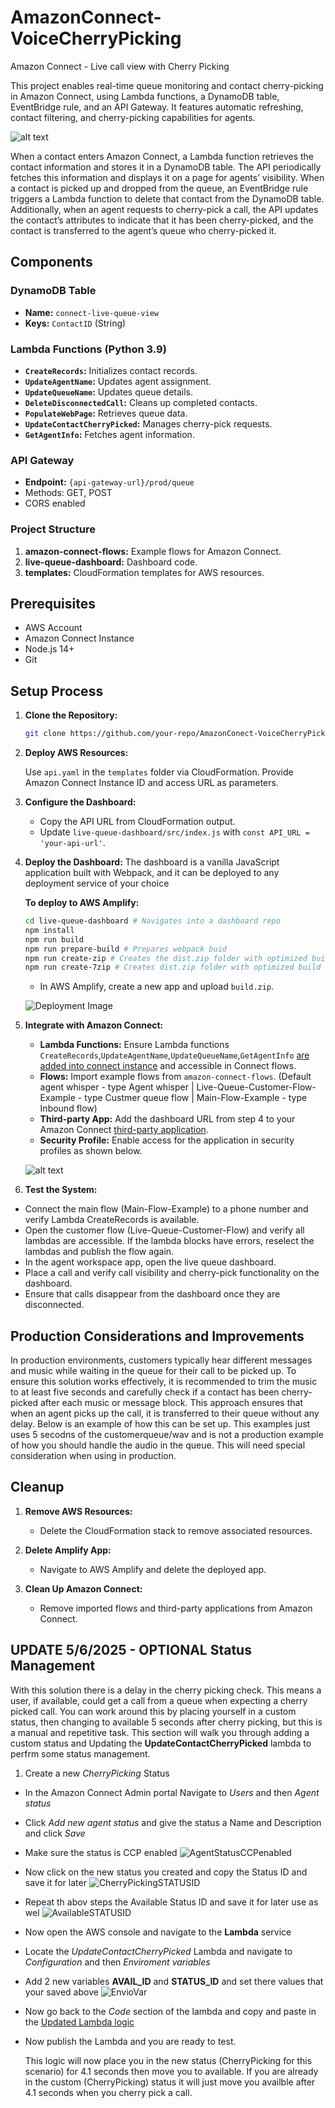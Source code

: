 # AmazonConnect-VoiceCherryPicking
Amazon Connect - Live call view with Cherry Picking

This project enables real-time queue monitoring and contact cherry-picking in Amazon Connect, using Lambda functions, a DynamoDB table, EventBridge rule, and an API Gateway. It features automatic refreshing, contact filtering, and cherry-picking capabilities for agents. 

![alt text](image-3.png)

When a contact enters Amazon Connect, a Lambda function retrieves the contact information and stores it in a DynamoDB table. The API periodically fetches this information and displays it on a page for agents’ visibility. When a contact is picked up and dropped from the queue, an EventBridge rule triggers a Lambda function to delete that contact from the DynamoDB table. Additionally, when an agent requests to cherry-pick a call, the API updates the contact’s attributes to indicate that it has been cherry-picked, and the contact is transferred to the agent’s queue who cherry-picked it.

 
## Components

### DynamoDB Table

- **Name:** `connect-live-queue-view`
- **Keys:** `ContactID` (String)

### Lambda Functions (Python 3.9)

- **`CreateRecords`:** Initializes contact records.
- **`UpdateAgentName`:** Updates agent assignment.
- **`UpdateQueueName`:** Updates queue details.
- **`DeleteDisconnectedCall`:** Cleans up completed contacts.
- **`PopulateWebPage`:** Retrieves queue data.
- **`UpdateContactCherryPicked`:** Manages cherry-pick requests.
- **`GetAgentInfo`:** Fetches agent information.

### API Gateway

- **Endpoint:** `{api-gateway-url}/prod/queue`
- Methods: GET, POST
- CORS enabled

### Project Structure

1. **amazon-connect-flows:** Example flows for Amazon Connect.
2. **live-queue-dashboard:** Dashboard code.
3. **templates:** CloudFormation templates for AWS resources.

## Prerequisites

- AWS Account
- Amazon Connect Instance
- Node.js 14+
- Git

## Setup Process

1. **Clone the Repository:**

   ```bash
   git clone https://github.com/your-repo/AmazonConect-VoiceCherryPicking.git
   ```

2. **Deploy AWS Resources:**

   Use `api.yaml` in the `templates` folder via CloudFormation. Provide Amazon Connect Instance ID and access URL as parameters.

3. **Configure the Dashboard:**

   - Copy the API URL from CloudFormation output.
   - Update `live-queue-dashboard/src/index.js` with `const API_URL = 'your-api-url'`.

4. **Deploy the Dashboard:**
   The dashboard is a vanilla JavaScript application built with Webpack, and it can be deployed to any deployment service of your choice

   **To deploy to AWS Amplify:**

   ```bash
   cd live-queue-dashboard # Navigates into a dashboard repo
   npm install
   npm run build
   npm run prepare-build # Prepares webpack buid
   npm run create-zip # Creates the dist.zip folder with optimized build code - Command for MAC / Linux
   npm run create-7zip # Creates dist.zip folder with optimized build code - Command for windows users. (Must have 7 zip installed and added as a PATH variable, video tutorial: https://www.youtube.com/watch?v=qdfjWpeJDnw )
   ```

   - In AWS Amplify, create a new app and upload `build.zip`.

   ![Deployment Image](image.png)

5. **Integrate with Amazon Connect:**

   - **Lambda Functions:** Ensure Lambda functions `CreateRecords`,`UpdateAgentName`,`UpdateQueueName`,`GetAgentInfo` [are added into connect instance](https://docs.aws.amazon.com/connect/latest/adminguide/connect-lambda-functions.html) and accessible in Connect flows.
   - **Flows:** Import example flows from `amazon-connect-flows`. (Default agent whisper - type Agent whisper | Live-Queue-Customer-Flow-Example - type Custmer queue flow | Main-Flow-Example - type Inbound flow)
   - **Third-party App:** Add the dashboard URL from step 4 to your Amazon Connect [third-party application](https://docs.aws.amazon.com/connect/latest/adminguide/onboard-3p-apps.html).
   - **Security Profile:** Enable access for the application in security profiles as shown below.

   ![alt text](image-2.png)

6. **Test the System:**

- Connect the main flow (Main-Flow-Example) to a phone number and verify Lambda CreateRecords is available.
- Open the customer flow (Live-Queue-Customer-Flow) and verify all lambdas are accessible. If the lambda blocks have errors, reselect the lambdas and publish the flow again.
- In the agent workspace app, open the live queue dashboard.
- Place a call and verify call visibility and cherry-pick functionality on the dashboard.
- Ensure that calls disappear from the dashboard once they are disconnected.

## Production Considerations and Improvements

In production environments, customers typically hear different messages and music while waiting in the queue for their call to be picked up. To ensure this solution works effectively, it is recommended to trim the music to at least five seconds and carefully check if a contact has been cherry-picked after each music or message block. This approach ensures that when an agent picks up the call, it is transferred to their queue without any delay. Below is an example of how this can be set up. This examples just uses 5 secodns of the customerqueue/wav and is not a production example of how you should handle the audio in the queue. This will need special consideration when using in production.




## Cleanup

1. **Remove AWS Resources:**

   - Delete the CloudFormation stack to remove associated resources.
 
2. **Delete Amplify App:**

   - Navigate to AWS Amplify and delete the deployed app.

3. **Clean Up Amazon Connect:**

   - Remove imported flows and third-party applications from Amazon Connect.


## UPDATE 5/6/2025  - OPTIONAL Status Management

With this solution there is a delay in the cherry picking check. This means a user, if available, could get a call from a queue when expecting a cherry picked call.
You can work around this by placing yourself in a custom status, then changing to available 5 seconds after cherry picking, but this is a manual and repetitive task.
This section will walk you through adding a custom status and Updating the **UpdateContactCherryPicked** lambda to perfrm some status management.

1. Create a new *CherryPicking* Status
- In the Amazon Connect Admin portal Navigate to *Users* and then *Agent status*
- Click *Add new agent status* and give the status a Name and Description and click *Save*
- Make sure the status is CCP enabled  ![AgentStatusCCPenabled](Optional%20Status%20Handling/AgentStatusList.PNG)
- Now click on the new status you created and copy the Status ID and save it for later   ![CherryPickingSTATUSID](Optional%20Status%20Handling/CherryPickingStatus.PNG)
- Repeat th abov steps the Available Status ID and save it for later use as wel ![AvailableSTATUSID](Optional%20Status%20Handling/Avil_ID.PNG)
- Now open the AWS console and navigate to the **Lambda** service
- Locate the *UpdateContactCherryPicked* Lambda and navigate to *Configuration* and then *Enviroment variables*
- Add 2 new variables **AVAIL_ID** and **STATUS_ID** and set there values that your saved above  ![EnvioVar](Optional%20Status%20Handling/UpdateCintactCherryPick-Enviromental-variables.PNG)
- Now go back to the *Code* section of the lambda and copy and paste in the [Updated Lambda logic](Optional%20Status%20Handling/UpdateContactCherryPick%20-%20Update%20with%20Status%20Handling%20Lambda.txt)
- Now publish the Lambda and you are ready to test.

  This logic will now place you in the new status (CherryPicking for this scenario) for 4.1 seconds then move you to available.  If you are already in the custom (CherryPicking) status it will just move you availble after 4.1 seconds when you cherry pick a call.
